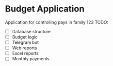 # Budget Application

Application for controlling pays in family
123
TODO:
- [ ] Database structure
- [ ] Budget logic
- [ ] Telegram bot
- [ ] Web reports
- [ ] Excel reports
- [ ] Monthly payments